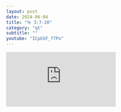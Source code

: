 ```yaml
---
layout: post
date: 2024-06-04
title: "눅 3:7-20"
category: "qt"
subtitle: ""
youtube: "ICpGSF_f7Po"
---
```


<div class="youtube margin-large">
    <iframe src="https://www.youtube.com/embed/ICpGSF_f7Po" title="YouTube video player" frameborder="0" allow="accelerometer; autoplay; clipboard-write; encrypted-media; gyroscope; picture-in-picture; web-share" allowfullscreen></iframe>
</div>

